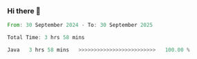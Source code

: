 ### Hi there 👋

<!--START_SECTION:waka-->

```rust
From: 30 September 2024 - To: 30 September 2025

Total Time: 3 hrs 58 mins

Java   3 hrs 58 mins   >>>>>>>>>>>>>>>>>>>>>>>>>   100.00 %
```

<!--END_SECTION:waka-->
